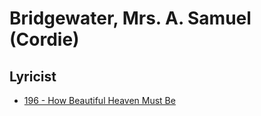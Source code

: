 # Bridgewater, Mrs. A. Samuel (Cordie)

## Lyricist

- [196 - How Beautiful Heaven Must Be](/hymns/196.md)

